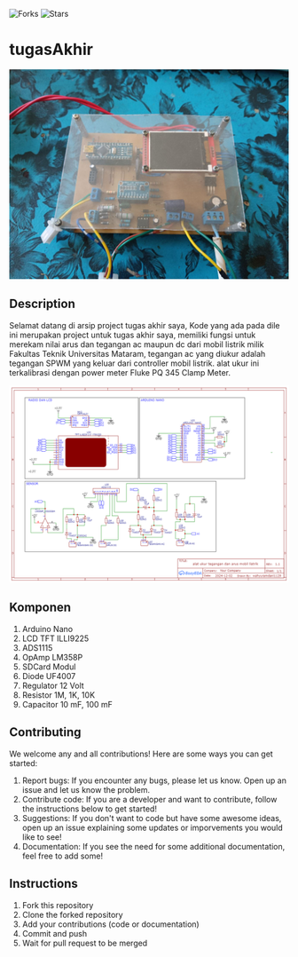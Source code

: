 ![Forks](https://img.shields.io/badge/forks-44-blue)
![Stars](https://img.shields.io/badge/stars-13-yellow)
# tugasAkhir

![Skema Alat](Image/alat-ukur.jpg)

## Description
Selamat datang di arsip project tugas akhir saya, Kode yang ada pada dile ini merupakan project untuk tugas akhir saya, memiliki fungsi untuk merekam nilai arus dan tegangan ac maupun dc dari mobil listrik milik Fakultas Teknik Universitas Mataram, tegangan ac yang diukur adalah tegangan SPWM yang keluar dari controller mobil listrik. alat ukur ini terkalibrasi dengan power meter Fluke PQ 345 Clamp Meter.

![Skema Alat](Image/skema-alat-ukur.png)

## Komponen
1. Arduino Nano
2. LCD TFT ILLI9225
3. ADS1115
4. OpAmp LM358P
5. SDCard Modul
6. Diode UF4007
7. Regulator 12 Volt
8. Resistor 1M, 1K, 10K
9. Capacitor 10 mF, 100 mF

## Contributing
We welcome any and all contributions! Here are some ways you can get started:
1. Report bugs: If you encounter any bugs, please let us know. Open up an issue and let us know the problem.
2. Contribute code: If you are a developer and want to contribute, follow the instructions below to get started!
3. Suggestions: If you don't want to code but have some awesome ideas, open up an issue explaining some updates or imporvements you would like to see!
4. Documentation: If you see the need for some additional documentation, feel free to add some!

## Instructions
1. Fork this repository
2. Clone the forked repository
3. Add your contributions (code or documentation)
4. Commit and push
5. Wait for pull request to be merged

